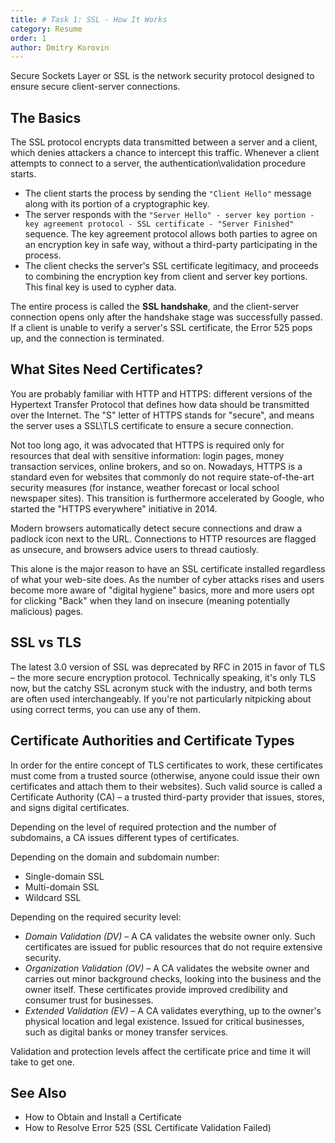 ```yaml
---
title: # Task 1: SSL - How It Works
category: Resume
order: 1
author: Dmitry Korovin
---
```


Secure Sockets Layer or SSL is the network security protocol designed to ensure secure client-server connections.

## The Basics

The SSL protocol encrypts data transmitted between a server and a client, which denies attackers a chance to intercept this traffic.
Whenever a client attempts to connect to a server, the authentication\validation procedure starts.

* The client starts the process by sending the `"Client Hello"` message along with its portion of a cryptographic key.
* The server responds with the `"Server Hello" - server key portion - key agreement protocol - SSL certificate - "Server Finished"` sequence. The key agreement protocol allows both parties to agree on an encryption key in safe way, without a third-party participating in the process.
* The client checks the server's SSL certificate legitimacy, and proceeds to combining the encryption key from client and server key portions. This final key is used to cypher data.


The entire process is called the **SSL handshake**, and the client-server connection opens only after the handshake stage was successfully passed.
If a client is unable to verify a server's SSL certificate, the Error 525 pops up, and the connection is terminated.


## What Sites Need Certificates?

You are probably familiar with HTTP and HTTPS: different versions of the Hypertext Transfer Protocol that defines how data should be transmitted over the Internet.
The "S" letter of HTTPS stands for "secure", and means the server uses a SSL\TLS certificate to ensure a secure connection.

Not too long ago, it was advocated that HTTPS is required only for resources that deal with sensitive information: login pages, money transaction services, online brokers, and so on.
Nowadays, HTTPS is a standard even for websites that commonly do not require state-of-the-art security measures (for instance, weather forecast or local school newspaper sites).
This transition is furthermore accelerated by Google, who started the "HTTPS everywhere" initiative in 2014.

Modern browsers automatically detect secure connections and draw a padlock icon next to the URL.
Connections to HTTP resources are flagged as unsecure, and browsers advice users to thread cautiosly.

This alone is the major reason to have an SSL certificate installed regardless of what your web-site does.
As the number of cyber attacks rises and users become more aware of "digital hygiene" basics, more and more users opt for clicking "Back" when they land on insecure (meaning potentially malicious) pages.


## SSL vs TLS

The latest 3.0 version of SSL was deprecated by RFC in 2015 in favor of TLS – the more secure encryption protocol.
Technically speaking, it's only TLS now, but the catchy SSL acronym stuck with the industry, and both terms are often used interchangeably.
If you're not particularly nitpicking about using correct terms, you can use any of them.

## Certificate Authorities and Certificate Types

In order for the entire concept of TLS certificates to work, these certificates must come from a trusted source (otherwise, anyone could issue their own certificates and attach them to their websites).
Such valid source is called a Certificate Authority (CA) – a trusted third-party provider that issues, stores, and signs digital certificates.

Depending on the level of required protection and the number of subdomains, a CA issues different types of certificates.

Depending on the domain and subdomain number:

* Single-domain SSL
* Multi-domain SSL
* Wildcard SSL

Depending on the required security level:

* _Domain Validation (DV)_ – A CA validates the website owner only. Such certificates are issued for public resources that do not require extensive security.
* _Organization Validation (OV)_ – A CA validates the website owner and carries out minor background checks, looking into the business and the owner itself. These certificates provide improved credibility and consumer trust for businesses.
* _Extended Validation (EV)_ – A CA validates everything, up to the owner's physical location and legal existence. Issued for critical businesses, such as digital banks or money transfer services.

Validation and protection levels affect the certificate price and time it will take to get one.

## See Also

* How to Obtain and Install a Certificate
* How to Resolve Error 525 (SSL Certificate Validation Failed)

